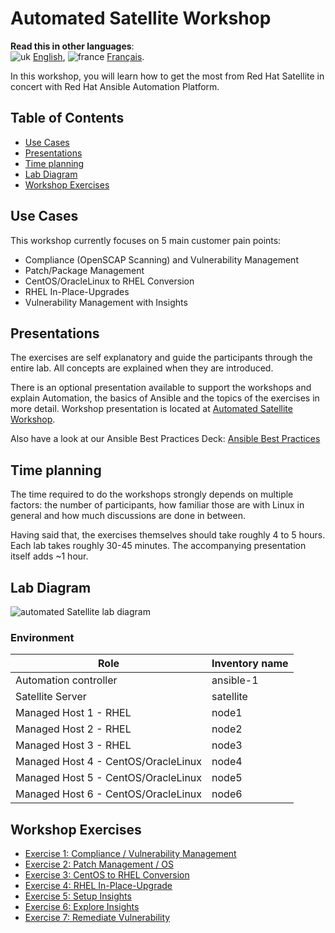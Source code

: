 # Automated Satellite Workshop

**Read this in other languages**:
<br>![uk](../../images/uk.png) [English](README.md), ![france](../../images/fr.png) [Français](README.fr.md).
<br>

In this workshop, you will learn how to get the most from Red Hat Satellite in concert with Red Hat Ansible Automation Platform.

## Table of Contents
- [Use Cases](#use-cases)
- [Presentations](#presentations)
- [Time planning](#time-planning)
- [Lab Diagram](#lab-diagram)
- [Workshop Exercises](#Workshop-Exercises)

## Use Cases

This workshop currently focuses on 5 main customer pain points:
- Compliance (OpenSCAP Scanning) and Vulnerability Management
- Patch/Package Management
- CentOS/OracleLinux to RHEL Conversion
- RHEL In-Place-Upgrades
- Vulnerability Management with Insights

## Presentations

The exercises are self explanatory and guide the participants through the entire lab. All concepts are explained when they are introduced.

There is an optional presentation available to support the workshops and explain Automation, the basics of Ansible and the topics of the exercises in more detail.  Workshop presentation is located at [Automated Satellite Workshop](https://aap2.demoredhat.com/decks/ansible_auto_satellite.pdf).

Also have a look at our Ansible Best Practices Deck:
[Ansible Best Practices](../../decks/ansible_best_practices.pdf)

## Time planning

The time required to do the workshops strongly depends on multiple factors: the number of participants, how familiar those are with Linux in general and how much discussions are done in between.

Having said that, the exercises themselves should take roughly 4 to 5 hours. Each lab takes roughly 30-45 minutes. The accompanying presentation itself adds ~1 hour.

## Lab Diagram
![automated Satellite lab diagram](../../images/ansible_smart_mgmt_diagram.png#centreme)

### Environment

| Role                                | Inventory name |
| ------------------------------------| ---------------|
| Automation controller               | ansible-1      |
| Satellite Server                    | satellite      |
| Managed Host 1 - RHEL               | node1          |
| Managed Host 2 - RHEL               | node2          |
| Managed Host 3 - RHEL               | node3          |
| Managed Host 4 - CentOS/OracleLinux | node4          |
| Managed Host 5 - CentOS/OracleLinux | node5          |
| Managed Host 6 - CentOS/OracleLinux | node6          |



## Workshop Exercises

* [Exercise 1: Compliance / Vulnerability Management](1-compliance/README.md)
* [Exercise 2: Patch Management / OS](2-patching/README.md)
* [Exercise 3: CentOS to RHEL Conversion](3-convert2rhel/README.md)
* [Exercise 4: RHEL In-Place-Upgrade](4-ripu/README.md)
* [Exercise 5: Setup Insights](5-setupinsights/README.md)
* [Exercise 6: Explore Insights](6-exploreinsights/README.md)
* [Exercise 7: Remediate Vulnerability](7-remediatevulnerability/README.md)
